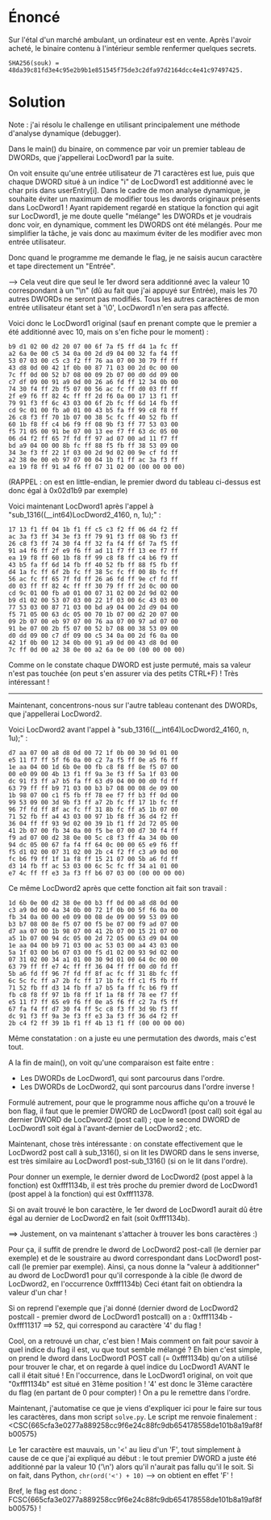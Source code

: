 # Énoncé

Sur l'étal d'un marché ambulant, un ordinateur est en vente. Après l'avoir acheté, le binaire contenu à l'intérieur semble renfermer quelques secrets.

`SHA256(souk) = 48da39c81fd3e4c95e2b9b1e851545f75de3c2dfa97d2164dcc4e41c97497425.`


# Solution

Note : j'ai résolu le challenge en utilisant principalement une méthode d'analyse dynamique (debugger).

Dans le main() du binaire, on commence par voir un premier tableau de DWORDs, que j'appellerai LocDword1 par la suite.

On voit ensuite qu'une entrée utilisateur de 71 caractères est lue, puis que chaque DWORD situé à un indice "i" de LocDword1 est additionné avec le char pris dans userEntry[i].
Dans le cadre de mon analyse dynamique, je souhaite éviter un maximum de modifier tous les dwords originaux présents dans LocDword1 ! Ayant rapidement regardé en statique la fonction qui agit sur LocDword1, je me doute quelle "mélange" les DWORDs et je voudrais donc voir, en dynamique, comment les DWORDS ont été mélangés. Pour me simplifier la tâche, je vais donc au maximum éviter de les modifier avec mon entrée utilisateur.

Donc quand le programme me demande le flag, je ne saisis aucun caractère et tape directement un "Entrée".

--> Cela veut dire que seul le 1er dword sera additionné avec la valeur 10 correspondant à un "\n" (dû au fait que j'ai appuyé sur Entrée), mais les 70 autres DWORDs ne seront pas modifiés.
Tous les autres caractères de mon entrée utilisateur étant set à '\0', LocDword1 n'en sera pas affecté.

Voici donc le LocDword1 original (sauf en prenant compte que le premier a été additionné avec 10, mais on s'en fiche pour le moment) :

```
b9 d1 02 00 d2 20 07 00 6f 7a f5 ff d4 1a fc ff
a2 6a 0e 00 c5 34 0a 00 2d d9 04 00 32 fa f4 ff
53 07 03 00 c5 c3 f2 ff 76 aa 07 00 30 79 ff ff
43 d8 0d 00 42 1f 0b 00 87 71 03 00 2d 0c 00 00
7c ff 0d 00 52 b7 08 00 09 2b 07 00 d0 dd 09 00
c7 df 09 00 91 a9 0d 00 26 a6 fd ff 12 34 0b 00
74 30 f4 ff 2b f5 07 00 56 ac fc ff d0 03 ff ff
2f e9 f6 ff 82 4c ff ff 2d f6 0a 00 17 13 f1 ff
79 91 f3 ff 6c 43 03 00 6f 2b fc ff 6d 14 fb ff
cd 9c 01 00 fb a0 01 00 43 b5 fa ff 99 c8 f8 ff
26 c8 f3 ff 70 1b 07 00 38 5c fc ff 40 52 fb ff
60 1b f8 ff c4 b6 f9 ff 08 9b f3 ff 77 53 03 00
f5 71 05 00 91 be 07 00 13 ee f7 ff 63 dc 05 00
06 d4 f2 ff 65 7f fd ff 97 ad 07 00 ad 11 f7 ff
bd a9 04 00 00 8b fc ff 88 f5 fb ff 38 53 09 00
34 3e f3 ff 22 1f 03 00 2d 9d 02 00 9e cf fd ff
a2 38 0e 00 eb 97 07 00 04 1b f1 ff ac 3a f3 ff
ea 19 f8 ff 91 a4 f6 ff 07 31 02 00 (00 00 00 00)
```
(RAPPEL : on est en little-endian, le premier dword du tableau ci-dessus est donc égal à 0x02d1b9 par exemple)

Voici maintenant LocDword1 après l'appel à "sub_1316((__int64)LocDword2_4160, n, 1u);" :
```
17 13 f1 ff 04 1b f1 ff c5 c3 f2 ff 06 d4 f2 ff
ac 3a f3 ff 34 3e f3 ff 79 91 f3 ff 08 9b f3 ff
26 c8 f3 ff 74 30 f4 ff 32 fa f4 ff 6f 7a f5 ff
91 a4 f6 ff 2f e9 f6 ff ad 11 f7 ff 13 ee f7 ff
ea 19 f8 ff 60 1b f8 ff 99 c8 f8 ff c4 b6 f9 ff
43 b5 fa ff 6d 14 fb ff 40 52 fb ff 88 f5 fb ff
d4 1a fc ff 6f 2b fc ff 38 5c fc ff 00 8b fc ff
56 ac fc ff 65 7f fd ff 26 a6 fd ff 9e cf fd ff
d0 03 ff ff 82 4c ff ff 30 79 ff ff 2d 0c 00 00
cd 9c 01 00 fb a0 01 00 07 31 02 00 2d 9d 02 00
b9 d1 02 00 53 07 03 00 22 1f 03 00 6c 43 03 00
77 53 03 00 87 71 03 00 bd a9 04 00 2d d9 04 00
f5 71 05 00 63 dc 05 00 70 1b 07 00 d2 20 07 00
09 2b 07 00 eb 97 07 00 76 aa 07 00 97 ad 07 00
91 be 07 00 2b f5 07 00 52 b7 08 00 38 53 09 00
d0 dd 09 00 c7 df 09 00 c5 34 0a 00 2d f6 0a 00
42 1f 0b 00 12 34 0b 00 91 a9 0d 00 43 d8 0d 00
7c ff 0d 00 a2 38 0e 00 a2 6a 0e 00 (00 00 00 00)
```

Comme on le constate chaque DWORD est juste permuté, mais sa valeur n'est pas touchée (on peut s'en assurer via des petits CTRL+F) ! Très intéressant !

---

Maintenant, concentrons-nous sur l'autre tableau contenant des DWORDs, que j'appellerai LocDword2.

Voici LocDword2 avant l'appel à "sub_1316((__int64)LocDword2_4160, n, 1u);" :

```
d7 aa 07 00 a8 d8 0d 00 72 1f 0b 00 30 9d 01 00
e5 11 f7 ff 5f f6 0a 00 c2 7a f5 ff 0e a5 f6 ff
1e aa 04 00 1d 6b 0e 00 fb c8 f8 ff 8e f5 07 00
00 e0 09 00 4b 13 f1 ff 9a 3e f3 ff 5a 1f 03 00
dc 91 f3 ff a7 b5 fa ff 63 d9 04 00 00 d0 fd ff
63 79 ff ff b9 71 03 00 b3 b7 08 00 08 de 09 00
1b 98 07 00 c1 f5 fb ff 78 ee f7 ff b3 ff 0d 00
99 53 09 00 3d 9b f3 ff a7 2b fc ff 17 1b fc ff
96 7f fd ff 8f ac fc ff 31 8b fc ff a5 1b 07 00
71 52 fb ff a4 43 03 00 97 1b f8 ff 36 d4 f2 ff
36 04 ff ff 93 9d 02 00 39 1b f1 ff 2d 72 05 00
41 2b 07 00 fb 34 0a 00 f5 be 07 00 d7 30 f4 ff
f9 ad 07 00 d2 38 0e 00 5c c8 f3 ff 4a 34 0b 00
94 dc 05 00 67 fa f4 ff 64 0c 00 00 65 e9 f6 ff
f5 d1 02 00 07 31 02 00 2b c4 f2 ff c3 a9 0d 00
fc b6 f9 ff 1f 1a f8 ff 15 21 07 00 5b a6 fd ff
d3 14 fb ff ac 53 03 00 6c 5c fc ff 34 a1 01 00
e7 4c ff ff e3 3a f3 ff b6 07 03 00 (00 00 00 00)
```

Ce même LocDword2 après que cette fonction ait fait son travail :

```
1d 6b 0e 00 d2 38 0e 00 b3 ff 0d 00 a8 d8 0d 00
c3 a9 0d 00 4a 34 0b 00 72 1f 0b 00 5f f6 0a 00
fb 34 0a 00 00 e0 09 00 08 de 09 00 99 53 09 00
b3 b7 08 00 8e f5 07 00 f5 be 07 00 f9 ad 07 00
d7 aa 07 00 1b 98 07 00 41 2b 07 00 15 21 07 00
a5 1b 07 00 94 dc 05 00 2d 72 05 00 63 d9 04 00
1e aa 04 00 b9 71 03 00 ac 53 03 00 a4 43 03 00
5a 1f 03 00 b6 07 03 00 f5 d1 02 00 93 9d 02 00
07 31 02 00 34 a1 01 00 30 9d 01 00 64 0c 00 00
63 79 ff ff e7 4c ff ff 36 04 ff ff 00 d0 fd ff
5b a6 fd ff 96 7f fd ff 8f ac fc ff 31 8b fc ff
6c 5c fc ff a7 2b fc ff 17 1b fc ff c1 f5 fb ff
71 52 fb ff d3 14 fb ff a7 b5 fa ff fc b6 f9 ff
fb c8 f8 ff 97 1b f8 ff 1f 1a f8 ff 78 ee f7 ff
e5 11 f7 ff 65 e9 f6 ff 0e a5 f6 ff c2 7a f5 ff
67 fa f4 ff d7 30 f4 ff 5c c8 f3 ff 3d 9b f3 ff
dc 91 f3 ff 9a 3e f3 ff e3 3a f3 ff 36 d4 f2 ff
2b c4 f2 ff 39 1b f1 ff 4b 13 f1 ff (00 00 00 00)
```

Même constatation : on a juste eu une permutation des dwords, mais c'est tout.

A la fin de main(), on voit qu'une comparaison est faite entre :
- Les DWORDs de LocDword1, qui sont parcourus dans l'ordre.
- Les DWORDs de LocDword2, qui sont parcourus dans l'ordre inverse !

Formulé autrement, pour que le programme nous affiche qu'on a trouvé le bon flag, il faut que le premier DWORD de LocDword1 (post call) soit égal au dernier DWORD de LocDword2 (post call) ; que le second DWORD de LocDword1 soit égal à l'avant-dernier de LocDword2 ; etc.

Maintenant, chose très intéressante : on constate effectivement que le LocDword2 post call à sub_1316(), si on lit les DWORD dans le sens inverse, est très similaire au LocDword1 post-sub_1316() (si on le lit dans l'ordre).

Pour donner un exemple, le dernier dword de LocDword2 (post appel à la fonction) est 0xfff1134b, il est très proche du premier dword de LocDword1 (post appel à la fonction) qui est 0xfff11378.

Si on avait trouvé le bon caractère, le 1er dword de LocDword1 aurait dû être égal au dernier de LocDword2 en fait (soit 0xfff1134b).

==> Justement, on va maintenant s'attacher à trouver les bons caractères :)

Pour ça, il suffit de prendre le dword de LocDword2 post-call (le dernier par exemple) et de le soustraire au dword correspondant dans LocDword1 post-call (le premier par exemple).
Ainsi, ça nous donne la "valeur à additionner" au dword de LocDword1 pour qu'il corresponde à la cible (le dword de LocDword2, en l'occurrence 0xfff1134b)
Ceci étant fait on obtiendra la valeur d'un char !

Si on reprend l'exemple que j'ai donné (dernier dword de LocDword2 postcall - premier dword de LocDword1 postcall) on a :
0xfff1134b - 0xfff11317 ==> 52, qui correspond au caractère '4' du flag !

Cool, on a retrouvé un char, c'est bien ! Mais comment on fait pour savoir à quel indice du flag il est, vu que tout semble mélangé ?
Eh bien c'est simple, on prend le dword dans LocDword1 POST call (= 0xfff1134b) qu'on a utilisé pour trouver le char, et on regarde à quel indice du LocDword1 AVANT le call il était situé !
En l'occurrence, dans le LocDword1 original, on voit que "0xfff1134b" est situé en 31ème position !
'4' est donc le 31ème caractère du flag (en partant de 0 pour compter) ! On a pu le remettre dans l'ordre.

Maintenant, j'automatise ce que je viens d'expliquer ici pour le faire sur tous les caractères, dans mon script `solve.py`.
Le script me renvoie finalement : <CSC{665cfa3e0277a889258cc9f6e24c88fc9db654178558de101b8a19af8fb00575}

Le 1er caractère est mauvais, un '<' au lieu d'un 'F', tout simplement à cause de ce que j'ai expliqué au début : le tout premier DWORD a juste été additionné par la valeur 10 ('\n') alors qu'il n'aurait pas fallu qu'il le soit.
Si on fait, dans Python, `chr(ord('<') + 10)` --> on obtient en effet 'F' !

Bref, le flag est donc : FCSC{665cfa3e0277a889258cc9f6e24c88fc9db654178558de101b8a19af8fb00575} !